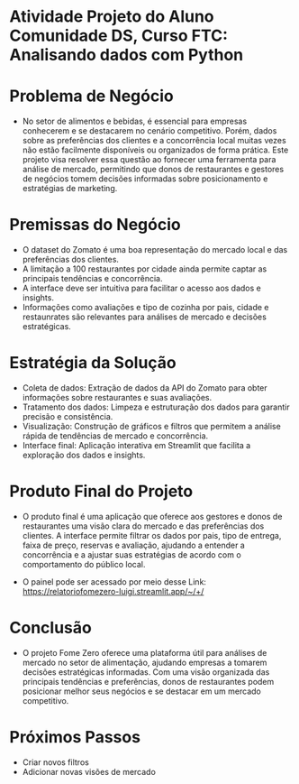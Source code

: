 # Atividade Projeto do Aluno Comunidade DS, Curso FTC: Analisando dados com Python



# Problema de Negócio
 - No setor de alimentos e bebidas, é essencial para empresas conhecerem e se destacarem no cenário competitivo. Porém, dados sobre as preferências dos clientes e a concorrência local muitas vezes não estão facilmente disponíveis ou organizados de forma prática. Este projeto visa resolver essa questão ao fornecer uma ferramenta para análise de mercado, permitindo que donos de restaurantes e gestores de negócios tomem decisões informadas sobre posicionamento e estratégias de marketing.

# Premissas do Negócio
  - O dataset do Zomato é uma boa representação do mercado local e das preferências dos clientes.
  - A limitação a 100 restaurantes por cidade ainda permite captar as principais tendências e concorrência.
  - A interface deve ser intuitiva para facilitar o acesso aos dados e insights.
  - Informações como avaliações e tipo de cozinha por pais, cidade e restaunrates são relevantes para análises de mercado e decisões estratégicas.

# Estratégia da Solução
  - Coleta de dados: Extração de dados da API do Zomato para obter informações sobre restaurantes e suas avaliações.
  - Tratamento dos dados: Limpeza e estruturação dos dados para garantir precisão e consistência.
  - Visualização: Construção de gráficos e filtros que permitem a análise rápida de tendências de mercado e concorrência.
  - Interface final: Aplicação interativa em Streamlit que facilita a exploração dos dados e insights.

# Produto Final do Projeto
  - O produto final é uma aplicação que oferece aos gestores e donos de restaurantes uma visão clara do mercado e das preferências dos clientes. A interface permite filtrar os dados por pais, tipo de entrega, faixa de preço, reservas e avaliação, ajudando a entender a concorrência e a ajustar suas estratégias de acordo com o comportamento do público local.
    
 - O painel pode ser acessado por meio desse Link: https://relatoriofomezero-luigi.streamlit.app/~/+/

# Conclusão
  - O projeto Fome Zero oferece uma plataforma útil para análises de mercado no setor de alimentação, ajudando empresas a tomarem decisões estratégicas informadas. Com uma visão organizada das principais tendências e preferências, donos de restaurantes podem posicionar melhor seus negócios e se destacar em um mercado competitivo.

# Próximos Passos
   - Criar novos filtros
   - Adicionar novas visões de mercado


